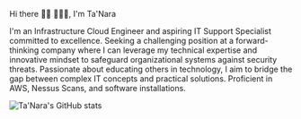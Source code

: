 Hi there 👋🏾 👩🏾‍💻, I'm Ta'Nara

<!--

<img src="https://www.canva.com/design/DAF-IPNYsH4/IH4Cw6H-8hgJgMprdH7LRA/edit?utm_content=DAF-IPNYsH4&utm_campaign=designshare&utm_medium=link2&utm_source=sharebutton" alt="banner">
-->
I'm an Infrastructure Cloud Engineer and aspiring IT Support Specialist committed to excellence. Seeking a challenging position at a forward-thinking company where I can leverage my technical expertise and innovative mindset to safeguard organizational systems against security threats. Passionate about educating others in technology, I aim to bridge the gap between complex IT concepts and practical solutions. Proficient in AWS, Nessus Scans, and software installations.

[linkedin]: https://www.linkedin.com/in/taylortanara

![Ta'Nara's GitHub stats](https://github-readme-stats-ebon-chi.vercel.app/api?username=taylortn&show_icons=true&theme=radical)
<!--
**taylortn/taylortn** is a ✨ _special_ ✨ repository because its `README.md` (this file) appears on your GitHub profile.

Here are some ideas to get you started:

- 🔭 I’m currently working on ...
- 🌱 I’m currently learning ...
- 👯 I’m looking to collaborate on ...
- 🤔 I’m looking for help with ...
- 💬 Ask me about ...
- 📫 How to reach me: ...
- 😄 Pronouns: ...
- ⚡ Fun fact: ...
-->
